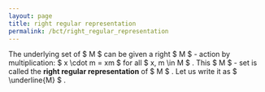 ```yaml
---
layout: page
title: right regular representation
permalink: /bct/right_regular_representation
---
```

The underlying set of $ M $ can be given a right $ M $ - action by multiplication: $ x \cdot m = xm $ for all $ x, m \in M $ . This $ M $ - set is called the **right regular representation** of $ M $ . Let us write it as $ \underline{M} $ .

